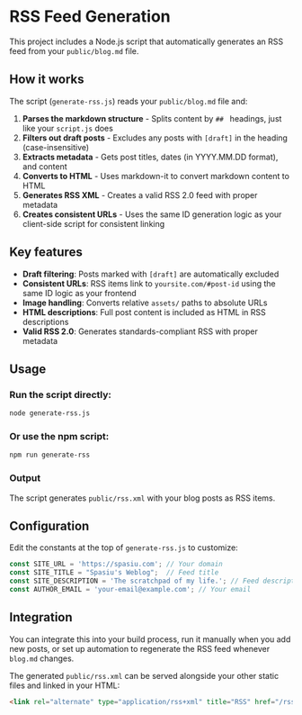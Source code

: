 # RSS Feed Generation

This project includes a Node.js script that automatically generates an RSS feed from your `public/blog.md` file.

## How it works

The script (`generate-rss.js`) reads your `public/blog.md` file and:

1. **Parses the markdown structure** - Splits content by `## ` headings, just like your `script.js` does
2. **Filters out draft posts** - Excludes any posts with `[draft]` in the heading (case-insensitive)
3. **Extracts metadata** - Gets post titles, dates (in YYYY.MM.DD format), and content
4. **Converts to HTML** - Uses markdown-it to convert markdown content to HTML
5. **Generates RSS XML** - Creates a valid RSS 2.0 feed with proper metadata
6. **Creates consistent URLs** - Uses the same ID generation logic as your client-side script for consistent linking

## Key features

- **Draft filtering**: Posts marked with `[draft]` are automatically excluded
- **Consistent URLs**: RSS items link to `yoursite.com/#post-id` using the same ID logic as your frontend
- **Image handling**: Converts relative `assets/` paths to absolute URLs
- **HTML descriptions**: Full post content is included as HTML in RSS descriptions
- **Valid RSS 2.0**: Generates standards-compliant RSS with proper metadata

## Usage

### Run the script directly:
```bash
node generate-rss.js
```

### Or use the npm script:
```bash
npm run generate-rss
```

### Output
The script generates `public/rss.xml` with your blog posts as RSS items.

## Configuration

Edit the constants at the top of `generate-rss.js` to customize:

```javascript
const SITE_URL = 'https://spasiu.com'; // Your domain
const SITE_TITLE = "Spasiu's Weblog";  // Feed title
const SITE_DESCRIPTION = 'The scratchpad of my life.'; // Feed description
const AUTHOR_EMAIL = 'your-email@example.com'; // Your email
```

## Integration

You can integrate this into your build process, run it manually when you add new posts, or set up automation to regenerate the RSS feed whenever `blog.md` changes.

The generated `public/rss.xml` can be served alongside your other static files and linked in your HTML:

```html
<link rel="alternate" type="application/rss+xml" title="RSS" href="/rss.xml" />
```
